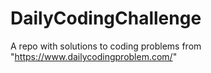 # DailyCodingChallenge
A repo with solutions to coding problems from "https://www.dailycodingproblem.com/"

